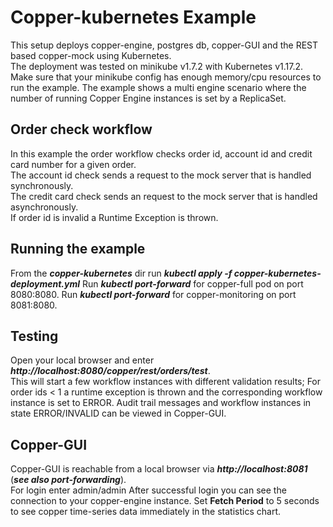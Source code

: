 Copper-kubernetes Example
===================
This setup deploys copper-engine, postgres db, copper-GUI and the REST based copper-mock using
Kubernetes.  
The deployment was tested on minikube v1.7.2 with Kubernetes v1.17.2. Make sure that your minikube
config has enough memory/cpu resources to run the example.
The example shows a multi engine scenario where the number of running Copper Engine instances is 
set by a ReplicaSet.   

Order check workflow
------------------
In this example the order workflow checks order id, account id and credit card number for a given order.  
The account id check sends a request to the mock server that is handled synchronously.  
The credit card check sends an request to the mock server that is handled asynchronously.  
If order id is invalid a Runtime Exception is thrown.

Running the example
-------------------
From the ***copper-kubernetes*** dir run ***kubectl apply -f copper-kubernetes-deployment.yml***
Run ***kubectl port-forward*** for copper-full pod on port 8080:8080.
Run ***kubectl port-forward*** for copper-monitoring on port 8081:8080. 

Testing
-------
Open your local browser and enter 
***http://localhost:8080/copper/rest/orders/test***.  
This will start a few workflow instances with different validation results;
For order ids < 1 a runtime exception is thrown and the corresponding workflow instance
is set to ERROR. 
Audit trail messages and workflow instances in state ERROR/INVALID can be viewed in Copper-GUI.

Copper-GUI
---------- 
Copper-GUI is reachable from a local browser via
***http://localhost:8081*** (***see also port-forwarding***).  
For login enter admin/admin
After successful login you can see the connection to your copper-engine instance.
Set **Fetch Period** to 5 seconds to see copper time-series data immediately in the statistics chart.




